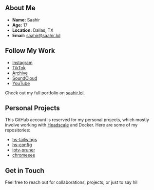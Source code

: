 
## About Me

- **Name:** Saahir
- **Age:** 17
- **Location:** Dallas, TX
- **Email:** [saahir@saahir.lol](mailto:saahir@saahir.lol)

## Follow My Work

- [Instagram](https://instagram.com/saahir.lol)
- [TikTok](https://tiktok.com/@saahir.lol)
- [Archive](https://instagram.com/sayheree)
- [SoundCloud](https://soundcloud.com/sayheree)
- [YouTube](https://youtube.com/c/saahirlol)

Check out my full portfolio on [saahir.lol](https://saahir.lol).

## Personal Projects

This GitHub account is reserved for my personal projects, which mostly involve working with [Headscale](https://github.com/juanfont/headscale) and Docker. Here are some of my repositories:

- [hs-tailwings](https://github.com/saahirlol/hs-tailwings)
- [hs-config](https://github.com/saahirlol/hs-config)
- [iptv-pruner](https://github.com/saahirlol/iptv-pruner)
- [chromeeee](https://github.com/saahirlol/chromeeee)


## Get in Touch

Feel free to reach out for collaborations, projects, or just to say hi!


